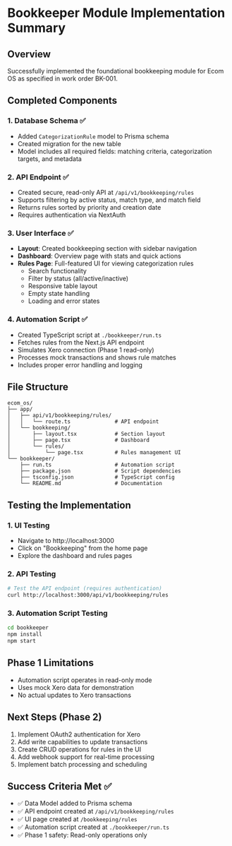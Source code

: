 # Bookkeeper Module Implementation Summary

## Overview
Successfully implemented the foundational bookkeeping module for Ecom OS as specified in work order BK-001.

## Completed Components

### 1. Database Schema ✅
- Added `CategorizationRule` model to Prisma schema
- Created migration for the new table
- Model includes all required fields: matching criteria, categorization targets, and metadata

### 2. API Endpoint ✅
- Created secure, read-only API at `/api/v1/bookkeeping/rules`
- Supports filtering by active status, match type, and match field
- Returns rules sorted by priority and creation date
- Requires authentication via NextAuth

### 3. User Interface ✅
- **Layout**: Created bookkeeping section with sidebar navigation
- **Dashboard**: Overview page with stats and quick actions
- **Rules Page**: Full-featured UI for viewing categorization rules
  - Search functionality
  - Filter by status (all/active/inactive)
  - Responsive table layout
  - Empty state handling
  - Loading and error states

### 4. Automation Script ✅
- Created TypeScript script at `./bookkeeper/run.ts`
- Fetches rules from the Next.js API endpoint
- Simulates Xero connection (Phase 1 read-only)
- Processes mock transactions and shows rule matches
- Includes proper error handling and logging

## File Structure
```
ecom_os/
├── app/
│   ├── api/v1/bookkeeping/rules/
│   │   └── route.ts              # API endpoint
│   └── bookkeeping/
│       ├── layout.tsx            # Section layout
│       ├── page.tsx              # Dashboard
│       └── rules/
│           └── page.tsx          # Rules management UI
└── bookkeeper/
    ├── run.ts                    # Automation script
    ├── package.json              # Script dependencies
    ├── tsconfig.json             # TypeScript config
    └── README.md                 # Documentation
```

## Testing the Implementation

### 1. UI Testing
- Navigate to http://localhost:3000
- Click on "Bookkeeping" from the home page
- Explore the dashboard and rules pages

### 2. API Testing
```bash
# Test the API endpoint (requires authentication)
curl http://localhost:3000/api/v1/bookkeeping/rules
```

### 3. Automation Script Testing
```bash
cd bookkeeper
npm install
npm start
```

## Phase 1 Limitations
- Automation script operates in read-only mode
- Uses mock Xero data for demonstration
- No actual updates to Xero transactions

## Next Steps (Phase 2)
1. Implement OAuth2 authentication for Xero
2. Add write capabilities to update transactions
3. Create CRUD operations for rules in the UI
4. Add webhook support for real-time processing
5. Implement batch processing and scheduling

## Success Criteria Met ✅
- ✅ Data Model added to Prisma schema
- ✅ API endpoint created at `/api/v1/bookkeeping/rules`
- ✅ UI page created at `/bookkeeping/rules`
- ✅ Automation script created at `./bookkeeper/run.ts`
- ✅ Phase 1 safety: Read-only operations only